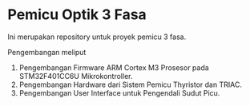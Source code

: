 # Pemicu Optik 3 Fasa
Ini merupakan repository untuk proyek pemicu 3 fasa.

Pengembangan meliput 
1. Pengembangan Firmware ARM Cortex M3 Prosesor pada STM32F401CC6U Mikrokontroller.
2. Pengembangan Hardware dari Sistem Pemicu Thyristor dan TRIAC.
3. Pengembangan User Interface untuk Pengendali Sudut Picu.
